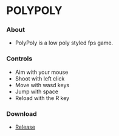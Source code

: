 # POLYPOLY
### About
* PolyPoly is a low poly styled fps game.
### Controls
* Aim with your mouse
* Shoot with left click
* Move with wasd keys 
* Jump with space
* Reload with the R key
### Download
* [Release](https://github.com/MughalAman/Portfolio/tree/master/Projects/Unity/PolyPoly/release)
